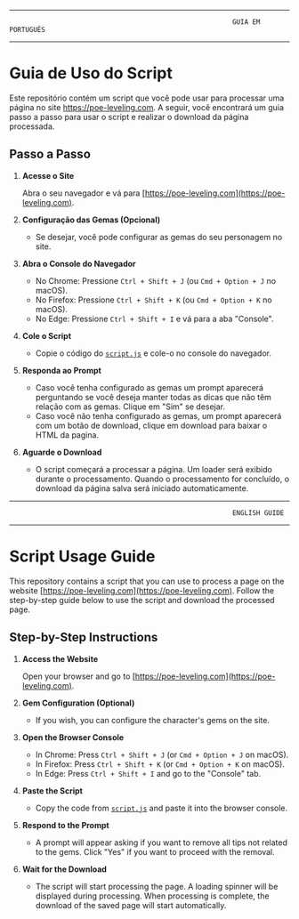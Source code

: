 ___________________________________________________________
                                                            GUIA EM PORTUGUÊS
___________________________________________________________

# Guia de Uso do Script

Este repositório contém um script que você pode usar para processar uma página no site <a href="https://poe-leveling.com" target="_blank" rel="noopener noreferrer">https://poe-leveling.com</a>. A seguir, você encontrará um guia passo a passo para usar o script e realizar o download da página processada.

## Passo a Passo

1. **Acesse o Site**

   Abra o seu navegador e vá para [https://poe-leveling.com](https://poe-leveling.com).

2. **Configuração das Gemas (Opcional)**

   - Se desejar, você pode configurar as gemas do seu personagem no site.

3. **Abra o Console do Navegador**

   - No Chrome: Pressione `Ctrl + Shift + J` (ou `Cmd + Option + J` no macOS).
   - No Firefox: Pressione `Ctrl + Shift + K` (ou `Cmd + Option + K` no macOS).
   - No Edge: Pressione `Ctrl + Shift + I` e vá para a aba "Console".

4. **Cole o Script**

   - Copie o código do [`script.js`](src/script.js) e cole-o no console do navegador.

5. **Responda ao Prompt**
   - Caso você tenha configurado as gemas um prompt aparecerá perguntando se você deseja manter todas as dicas que não têm relação com as gemas. Clique em "Sim" se desejar.
   - Caso você não tenha configurado as gemas, um prompt aparecerá com um botão de download, clique em download para baixar o HTML da pagina.

6. **Aguarde o Download**

   - O script começará a processar a página. Um loader será exibido durante o processamento. Quando o processamento for concluído, o download da página salva será iniciado automaticamente.


___________________________________________________________
                                                            ENGLISH GUIDE
___________________________________________________________




# Script Usage Guide

This repository contains a script that you can use to process a page on the website [https://poe-leveling.com](https://poe-leveling.com). Follow the step-by-step guide below to use the script and download the processed page.

## Step-by-Step Instructions

1. **Access the Website**

   Open your browser and go to [https://poe-leveling.com](https://poe-leveling.com).

2. **Gem Configuration (Optional)**

   - If you wish, you can configure the character's gems on the site.

3. **Open the Browser Console**

   - In Chrome: Press `Ctrl + Shift + J` (or `Cmd + Option + J` on macOS).
   - In Firefox: Press `Ctrl + Shift + K` (or `Cmd + Option + K` on macOS).
   - In Edge: Press `Ctrl + Shift + I` and go to the "Console" tab.

4. **Paste the Script**

   - Copy the code from [`script.js`](src/script.js) and paste it into the browser console.

5. **Respond to the Prompt**

   - A prompt will appear asking if you want to remove all tips not related to the gems. Click "Yes" if you want to proceed with the removal.

6. **Wait for the Download**

   - The script will start processing the page. A loading spinner will be displayed during processing. When processing is complete, the download of the saved page will start automatically.



